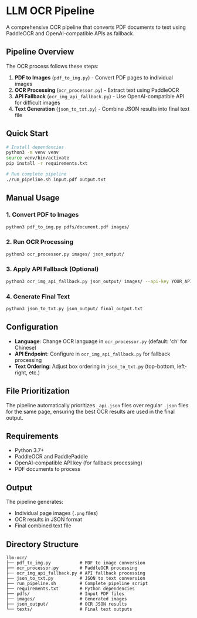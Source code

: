 # LLM OCR Pipeline

A comprehensive OCR pipeline that converts PDF documents to text using PaddleOCR and OpenAI-compatible APIs as fallback.

## Pipeline Overview

The OCR process follows these steps:

1. **PDF to Images** (`pdf_to_img.py`) - Convert PDF pages to individual images
2. **OCR Processing** (`ocr_processor.py`) - Extract text using PaddleOCR 
3. **API Fallback** (`ocr_img_api_fallback.py`) - Use OpenAI-compatible API for difficult images
4. **Text Generation** (`json_to_txt.py`) - Combine JSON results into final text file

## Quick Start

```bash
# Install dependencies
python3 -m venv venv
source venv/bin/activate
pip install -r requirements.txt

# Run complete pipeline
./run_pipeline.sh input.pdf output.txt
```

## Manual Usage

### 1. Convert PDF to Images
```bash
python3 pdf_to_img.py pdfs/document.pdf images/
```

### 2. Run OCR Processing  
```bash
python3 ocr_processor.py images/ json_output/
```

### 3. Apply API Fallback (Optional)
```bash
python3 ocr_img_api_fallback.py json_output/ images/ --api-key YOUR_API_KEY
```

### 4. Generate Final Text
```bash
python3 json_to_txt.py json_output/ final_output.txt
```

## Configuration

- **Language**: Change OCR language in `ocr_processor.py` (default: 'ch' for Chinese)
- **API Endpoint**: Configure in `ocr_img_api_fallback.py` for fallback processing
- **Text Ordering**: Adjust box ordering in `json_to_txt.py` (top-bottom, left-right, etc.)

## File Prioritization

The pipeline automatically prioritizes `_api.json` files over regular `.json` files for the same page, ensuring the best OCR results are used in the final output.

## Requirements

- Python 3.7+
- PaddleOCR and PaddlePaddle
- OpenAI-compatible API key (for fallback processing)
- PDF documents to process

## Output

The pipeline generates:
- Individual page images (`.png` files)
- OCR results in JSON format
- Final combined text file

## Directory Structure

```
llm-ocr/
├── pdf_to_img.py           # PDF to image conversion
├── ocr_processor.py        # PaddleOCR processing  
├── ocr_img_api_fallback.py # API fallback processing
├── json_to_txt.py          # JSON to text conversion
├── run_pipeline.sh         # Complete pipeline script
├── requirements.txt        # Python dependencies
├── pdfs/                   # Input PDF files
├── images/                 # Generated images
├── json_output/            # OCR JSON results
└── texts/                  # Final text outputs
```